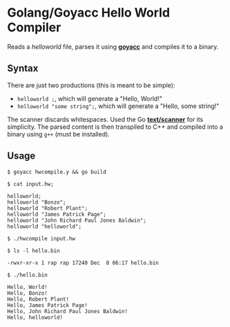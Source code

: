 # Golang/Goyacc Hello World Compiler

Reads a _helloworld_ file, parses it using [**goyacc**](https://pkg.go.dev/modernc.org/goyacc) and compiles it to a binary.

## Syntax

There are just two productions (this is meant to be simple):

* `helloworld ;`, which will generate a "Hello, World!"
* `helloworld "some string";`, which will generate a "Hello, some string!"

The scanner discards whitespaces. Used the Go [**text/scanner**](https://pkg.go.dev/text/scanner) for its simplicity. The parsed content is then transpiled to C++ and compiled into a binary using `g++` (must be installed).

## Usage

```
$ goyacc hwcompile.y && go build

$ cat input.hw;

helloworld;
helloworld "Bonzo";
helloworld "Robert Plant";
helloworld "James Patrick Page";
helloworld "John Richard Paul Jones Baldwin";
helloworld "helloworld";

$ ./hwcompile input.hw

$ ls -l hello.bin

-rwxr-xr-x 1 rap rap 17240 Dec  8 06:17 hello.bin

$ ./hello.bin

Hello, World!
Hello, Bonzo!
Hello, Robert Plant!
Hello, James Patrick Page!
Hello, John Richard Paul Jones Baldwin!
Hello, helloworld!
```
